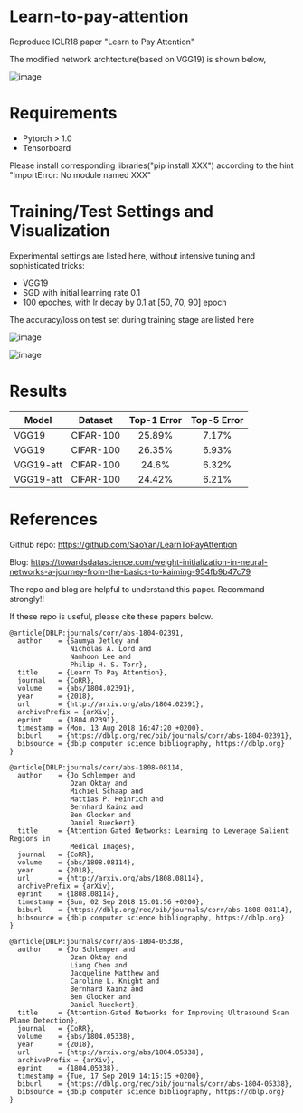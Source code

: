 # Learn-to-pay-attention

Reproduce ICLR18 paper "Learn to Pay Attention"

The modified network archtecture(based on VGG19) is shown below,

![image](https://github.com/iversonicter/Learn-to-pay-attention/blob/master/img/vgg-att.png)

# Requirements

- Pytorch > 1.0
- Tensorboard

Please install corresponding libraries("pip install XXX") according to the hint "ImportError: No module named XXX" 

# Training/Test Settings and Visualization

Experimental settings are listed here, without intensive tuning and sophisticated tricks:

- VGG19
- SGD with initial learning rate 0.1
- 100 epoches, with lr decay by 0.1 at [50, 70, 90] epoch

The accuracy/loss on test set during training stage are listed here


![image](https://github.com/iversonicter/Learn-to-pay-attention/blob/master/img/Loss.png)

![image](https://github.com/iversonicter/Learn-to-pay-attention/blob/master/img/Acc.png)

# Results

| Model        | Dataset        | Top-1 Error  | Top-5 Error |
| -------------|:--------------:|:------------:|:-----------:|
| VGG19        | CIFAR-100      | 25.89%       | 7.17%       |
| VGG19        | CIFAR-100      | 26.35%       | 6.93%       |
| VGG19-att    | CIFAR-100      | 24.6%        | 6.32%       |
| VGG19-att    | CIFAR-100      | 24.42%       | 6.21%       |

# References

Github repo: https://github.com/SaoYan/LearnToPayAttention

Blog: https://towardsdatascience.com/weight-initialization-in-neural-networks-a-journey-from-the-basics-to-kaiming-954fb9b47c79

The repo and blog are helpful to understand this paper. Recommand strongly!!


If these repo is useful, please cite these papers below.

```
@article{DBLP:journals/corr/abs-1804-02391,
  author    = {Saumya Jetley and
               Nicholas A. Lord and
               Namhoon Lee and
               Philip H. S. Torr},
  title     = {Learn To Pay Attention},
  journal   = {CoRR},
  volume    = {abs/1804.02391},
  year      = {2018},
  url       = {http://arxiv.org/abs/1804.02391},
  archivePrefix = {arXiv},
  eprint    = {1804.02391},
  timestamp = {Mon, 13 Aug 2018 16:47:20 +0200},
  biburl    = {https://dblp.org/rec/bib/journals/corr/abs-1804-02391},
  bibsource = {dblp computer science bibliography, https://dblp.org}
}
```

```
@article{DBLP:journals/corr/abs-1808-08114,
  author    = {Jo Schlemper and
               Ozan Oktay and
               Michiel Schaap and
               Mattias P. Heinrich and
               Bernhard Kainz and
               Ben Glocker and
               Daniel Rueckert},
  title     = {Attention Gated Networks: Learning to Leverage Salient Regions in
               Medical Images},
  journal   = {CoRR},
  volume    = {abs/1808.08114},
  year      = {2018},
  url       = {http://arxiv.org/abs/1808.08114},
  archivePrefix = {arXiv},
  eprint    = {1808.08114},
  timestamp = {Sun, 02 Sep 2018 15:01:56 +0200},
  biburl    = {https://dblp.org/rec/bib/journals/corr/abs-1808-08114},
  bibsource = {dblp computer science bibliography, https://dblp.org}
}
```

```
@article{DBLP:journals/corr/abs-1804-05338,
  author    = {Jo Schlemper and
               Ozan Oktay and
               Liang Chen and
               Jacqueline Matthew and
               Caroline L. Knight and
               Bernhard Kainz and
               Ben Glocker and
               Daniel Rueckert},
  title     = {Attention-Gated Networks for Improving Ultrasound Scan Plane Detection},
  journal   = {CoRR},
  volume    = {abs/1804.05338},
  year      = {2018},
  url       = {http://arxiv.org/abs/1804.05338},
  archivePrefix = {arXiv},
  eprint    = {1804.05338},
  timestamp = {Tue, 17 Sep 2019 14:15:15 +0200},
  biburl    = {https://dblp.org/rec/bib/journals/corr/abs-1804-05338},
  bibsource = {dblp computer science bibliography, https://dblp.org}
}

```

